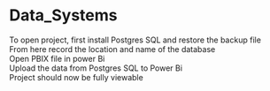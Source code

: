 # Data_Systems

To open project, first install Postgres SQL and restore the backup file  
From here record the location and name of the database  
Open PBIX file in power Bi  
Upload the data from Postgres SQL to Power Bi  
Project should now be fully viewable  
